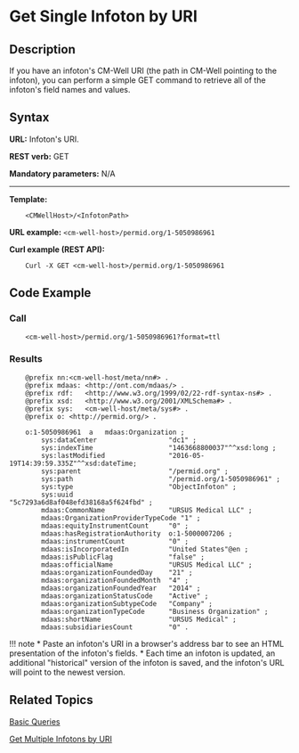 # Get Single Infoton by URI

## Description
If you have an infoton's CM-Well URI (the path in CM-Well pointing to the infoton), you can perform a simple GET command to retrieve all of the infoton's field names and values.

## Syntax

**URL:** Infoton's URI.

**REST verb:** GET

**Mandatory parameters:** N/A

----------

**Template:**

```
    <CMWellHost>/<InfotonPath>
```

**URL example:**
   ```<cm-well-host>/permid.org/1-5050986961```

**Curl example (REST API):**

```
    Curl -X GET <cm-well-host>/permid.org/1-5050986961
```

## Code Example

### Call

```
    <cm-well-host>/permid.org/1-5050986961?format=ttl
```

### Results

```
    @prefix nn:<cm-well-host/meta/nn#> .
    @prefix mdaas: <http://ont.com/mdaas/> .
    @prefix rdf:   <http://www.w3.org/1999/02/22-rdf-syntax-ns#> .
    @prefix xsd:   <http://www.w3.org/2001/XMLSchema#> .
    @prefix sys:   <cm-well-host/meta/sys#> .
    @prefix o: <http://permid.org/> .
    
    o:1-5050986961  a   mdaas:Organization ;
        sys:dataCenter                  "dc1" ;
        sys:indexTime                   "1463668800037"^^xsd:long ;
        sys:lastModified                "2016-05-19T14:39:59.335Z"^^xsd:dateTime;
        sys:parent                      "/permid.org" ;
        sys:path                        "/permid.org/1-5050986961" ;
        sys:type                        "ObjectInfoton" ;
        sys:uuid                        "5c7293a6d8af048efd38168a5f624fbd" ;
        mdaas:CommonName                "URSUS Medical LLC" ;
        mdaas:OrganizationProviderTypeCode "1" ;
        mdaas:equityInstrumentCount     "0" ;
        mdaas:hasRegistrationAuthority  o:1-5000007206 ;
        mdaas:instrumentCount           "0" ;
        mdaas:isIncorporatedIn          "United States"@en ;
        mdaas:isPublicFlag              "false" ;
        mdaas:officialName              "URSUS Medical LLC" ;
        mdaas:organizationFoundedDay    "21" ;
        mdaas:organizationFoundedMonth  "4" ;
        mdaas:organizationFoundedYear   "2014" ;
        mdaas:organizationStatusCode    "Active" ;
        mdaas:organizationSubtypeCode   "Company" ;
        mdaas:organizationTypeCode      "Business Organization" ;
        mdaas:shortName                 "URSUS Medical" ;
        mdaas:subsidiariesCount         "0" .
```

!!! note
	* Paste an infoton's URI in a browser's address bar to see an HTML presentation of the infoton's fields.
	* Each time an infoton is updated, an additional "historical" version of the infoton is saved, and the infoton's URL will point to the newest version. 

## Related Topics

[Basic Queries](../../DeveloperGuide/DevGuide.BasicQueries.md)

[Get Multiple Infotons by URI](API.Get.GetMultipleInfotonsByURI.md)

